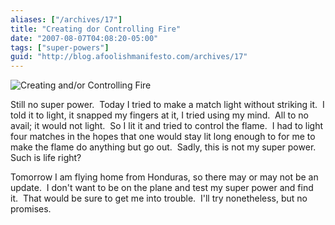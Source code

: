 ```yaml
---
aliases: ["/archives/17"]
title: "Creating dor Controlling Fire"
date: "2007-08-07T04:08:20-05:00"
tags: ["super-powers"]
guid: "http://blog.afoolishmanifesto.com/archives/17"
---
```

![Creating and/or Controlling Fire](/wp-content/uploads/2007/08/fire.png)

Still no super power.  Today I tried to make a match light without striking it.  I told it to light, it snapped my fingers at it, I tried using my mind.  All to no avail; it would not light.  So I lit it and tried to control the flame.  I had to light four matches in the hopes that one would stay lit long enough to for me to make the flame do anything but go out.  Sadly, this is not my super power.  Such is life right?

Tomorrow I am flying home from Honduras, so there may or may not be an update.  I don't want to be on the plane and test my super power and find it.  That would be sure to get me into trouble.  I'll try nonetheless, but no promises.
